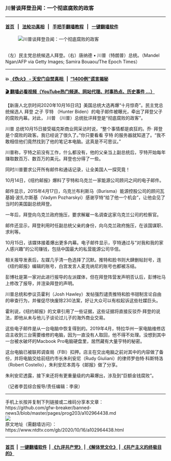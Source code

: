 ### 川普谈拜登丑闻：一个彻底腐败的政客
------------------------

#### [首页](https://github.com/gfw-breaker/banned-news3/blob/master/README.md) &nbsp;&nbsp;|&nbsp;&nbsp; [法轮功真相](https://github.com/begood0513/basic/blob/master/README.md)  &nbsp;&nbsp;|&nbsp;&nbsp; [手把手翻墙教程](https://github.com/gfw-breaker/guides/wiki)  &nbsp;&nbsp;|&nbsp;&nbsp; [一键翻墙软件](https://github.com/gfw-breaker/nogfw/blob/master/README.md)  



<div><div class="featured_image">
 <figure>
  <img alt="川普谈拜登丑闻：一个彻底腐败的政客" src="https://i.ntdtv.com/assets/uploads/2020/09/Biden-and-Trump-1200x732-600x400-800x450.jpg"/>
 </figure><br/>
 <span class="caption">
  （左）民主党总统候选人拜登。（右）唐纳德 • 川普（特朗普）总统。（Mandel Ngan/AFP via Getty Images; Samira Bouaou/The Epoch Times）
 </span>
</div>
</div><hr/>

#### 💥 [《伪火》 - 天安门自焚真相 ](http://158.247.195.190:10000/videos/blog/weihuo.html)&nbsp; |&nbsp; [“1400例”谎言揭秘  ](http://158.247.195.190:10000/videos/blog/jiexi1400.html)

#### [ 🎬  翻墙必看视频（YouTube热门频道、网站代理、时事热点、历史事件 ...）](https://github.com/gfw-breaker/links/blob/master/banned.md)

<div><div class="post_content" itemprop="articleBody">
 <p>
  【新唐人北京时间2020年10月16日讯】美国总统大选再爆“十月惊奇”。民主党总统候选人
  <ok href="https://www.ntdtv.com/gb/拜登.htm">
   拜登
  </ok>
  之子
  <ok href="https://www.ntdtv.com/gb/亨特.htm">
   亨特
  </ok>
  （Hunter Biden）的电子邮件被曝光，牵出了拜登父子的腐败内幕。对此，
  <ok href="https://www.ntdtv.com/gb/川普.htm">
   川普
  </ok>
  （川普）总统批评拜登是“彻底腐败的政客”。
 </p>
 <p>
  <ok href="https://www.ntdtv.com/gb/川普.htm">
   川普
  </ok>
  总统10月15日接受福克斯商业网采访时说，“整个事情都是疯狂的。乔·
  <ok href="https://www.ntdtv.com/gb/拜登.htm">
   拜登
  </ok>
  是个腐败的政客。我已经说了很久了。”你只要看看
  <ok href="https://www.ntdtv.com/gb/亨特.htm">
   亨特
  </ok>
  的服务器就知道了。“我不敢相信他们竟然找到了他的笔记本电脑。这真是不可思议。”
 </p>
 <p>
  川普称，亨特之前没有工作，什么都没有，他的父亲当上副总统后，亨特开始每年赚取数百万、数百万的美元。拜登也分得了一些。
 </p>
 <p>
  同时川普要求公开所有邮件和通话记录，让全美国人一探究竟！
 </p>
 <p>
  10月14日，《纽约邮报》爆料了亨特和乌克兰一家能源公司顾问之间的电子邮件。
 </p>
 <p>
  邮件显示，2015年4月17日，乌克兰布利斯马（Burisma）能源控股公司的顾问瓦基姆·波扎尔斯基（Vadym Pozharskyi）感谢亨特“给了他一个机会”，让他会见了当时的美国副总统拜登。
 </p>
 <p>
  一年后，拜登向乌克兰政府施压，要求解雇一名调查这家乌克兰公司的检察官。
 </p>
 <p>
  邮件还显示，拜登利用时任副总统父亲的身份，向乌克兰政府施压，在该国谋职、求利等。
 </p>
 <p>
  10月15日，该媒体接着爆出更多内幕。电子邮件显示，亨特通过与“对我和我的家人感兴趣”的公司赚钱，包括中国最大的私营能源公司华信。
 </p>
 <p>
  相关报导发表后，左媒几乎清一色选择了沉默。推特和脸书则大肆删帖封号，连《纽约邮报》编辑的账号，白宫发言人麦克纳尼的账号也都被冻结。
 </p>
 <p>
  彭博社是第一家对此进行报导的左派媒体，但在拜登阵营发声明否认后，彭博社马上修改了报导，并渲染拜登的声明。
 </p>
 <p>
  川普总统和参议员霍利（Josh Hawley）发帖强烈谴责推特和脸书钳制言论自由的审查行为，并催促尽快废除230法案，好让大众可以有权起诉这些社媒巨头。
 </p>
 <p>
  霍利说，《纽约邮报》的文章引用了一些证据，这些证据将直接反驳乔·拜登的说法，即他从未与他儿子谈论过儿子的海外商业交易。
 </p>
 <p>
  这些电子邮件是从一台电脑中恢复得到的。2019年4月，特拉华州一家电脑维修店店主收到三台需要维修的电脑，因为一直没有人取回，他不得不处理。没想到其中一台被水破坏的Macbook Pro电脑硬盘里，居然藏有大量亨特的秘密。
 </p>
 <p>
  这台电脑已被联邦调查局（FBI）扣押。店主在交出电脑之前对其中的内容做了备份，并将电脑交给前纽约市长朱利安尼（Rudy Giuliani）的律师罗伯特·科斯特洛（Robert Costello），朱利安尼本周与《邮报》做了分享。
 </p>
 <p>
  朱利安尼透露，接下来还将有更重量级的内幕爆出，涉及到“巨额金钱腐败”。
 </p>
 <p>
  （记者李芸综合报导/责任编辑：李泉）
 </p>
 <div class="single_ad">
 </div>
</div>
</div>
<hr/>
手机上长按并复制下列链接或二维码分享本文章：<br/>
https://github.com/gfw-breaker/banned-news3/blob/master/pages/prog203/a102964438.md <br/>
<a href='https://github.com/gfw-breaker/banned-news3/blob/master/pages/prog203/a102964438.md'><img src='https://github.com/gfw-breaker/banned-news3/blob/master/pages/prog203/a102964438.md.png'/></a> <br/>
原文地址（需翻墙访问）：https://www.ntdtv.com/gb/2020/10/16/a102964438.html


------------------------
#### [首页](https://github.com/gfw-breaker/banned-news3/blob/master/README.md) &nbsp;|&nbsp; [一键翻墙软件](https://github.com/gfw-breaker/nogfw/blob/master/README.md) &nbsp;| [《九评共产党》](https://github.com/gfw-breaker/9ping.md/blob/master/README.md#九评之一评共产党是什么) | [《解体党文化》](https://github.com/gfw-breaker/jtdwh.md/blob/master/README.md) | [《共产主义的终极目的》](https://github.com/gfw-breaker/gczydzjmd.md/blob/master/README.md)


<img src='http://gfw-breaker.win/banned-news3/pages/prog203/a102964438.md' width='0px' height='0px'/>